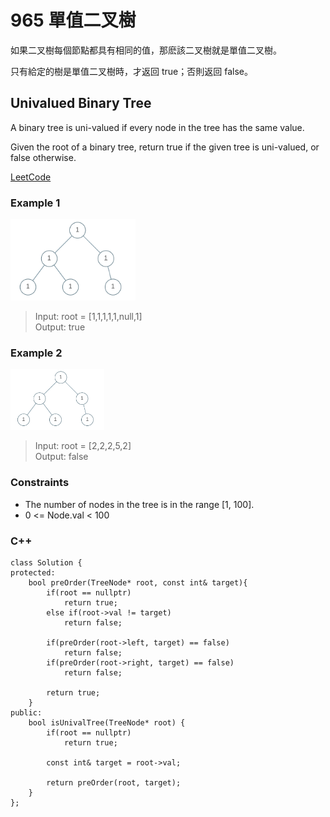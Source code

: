 # 965  單值二叉樹

如果二叉樹每個節點都具有相同的值，那麽該二叉樹就是單值二叉樹。

只有給定的樹是單值二叉樹時，才返回 true；否則返回 false。

##  Univalued Binary Tree

A binary tree is uni-valued if every node in the tree has the same value.

Given the root of a binary tree, return true if the given tree is uni-valued, or false otherwise.

[LeetCode](https://leetcode.cn/problems/univalued-binary-tree/)

### Example 1

<img src="img/965_1.png" width = "200"/>

> Input: root = [1,1,1,1,1,null,1]  
Output: true  


### Example 2

<img src="img/965_1.png" width = "150"/>

> Input: root = [2,2,2,5,2]  
Output: false  
   

### Constraints

* The number of nodes in the tree is in the range [1, 100].
* 0 <= Node.val < 100
 
### C++ 

```
class Solution {
protected:
    bool preOrder(TreeNode* root, const int& target){
        if(root == nullptr)
            return true;
        else if(root->val != target)
            return false;
        
        if(preOrder(root->left, target) == false)
            return false;
        if(preOrder(root->right, target) == false)
            return false;
        
        return true;
    }
public:
    bool isUnivalTree(TreeNode* root) {
        if(root == nullptr)
            return true;

        const int& target = root->val;

        return preOrder(root, target);
    }
};
```